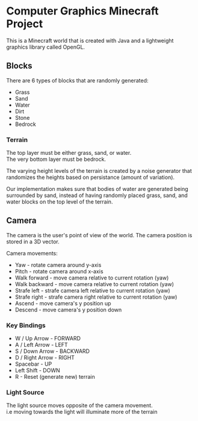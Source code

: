 # Computer Graphics Minecraft Project
This is a Minecraft world that is created with Java and a lightweight graphics library called OpenGL. <br>

## Blocks
There are 6 types of blocks that are randomly generated:
  * Grass
  * Sand
  * Water
  * Dirt  
  * Stone
  * Bedrock

### Terrain
The top layer must be either grass, sand, or water. <br>
The very bottom layer must be bedrock. <br>

The varying height levels of the terrain is created by a noise generator that randomizes the heights based on persistance (amount of variation). <br>

Our implementation makes sure that bodies of water are generated being surrounded by sand, instead of having randomly placed grass, sand, and water blocks on the top level of the terrain.

## Camera
The camera is the user's point of view of the world. The camera position is stored in a 3D vector. <br>

Camera movements:
  * Yaw - rotate camera around y-axis 
  * Pitch - rotate camera around x-axis
  * Walk forward - move camera relative to current rotation (yaw)
  * Walk backward - move camera relative to current rotation (yaw)
  * Strafe left - strafe camera left relative to current rotation (yaw)
  * Strafe right - strafe camera right relative to current rotation (yaw)
  * Ascend - move camera's y position up
  * Descend - move camera's y position down
  
### Key Bindings 
  * W / Up Arrow - FORWARD
  * A / Left Arrow - LEFT
  * S / Down Arrow - BACKWARD
  * D / Right Arrow - RIGHT
  * Spacebar - UP
  * Left Shift - DOWN
  * R - Reset (generate new) terrain

### Light Source
The light source moves opposite of the camera movement. <br>
  i.e moving towards the light will illuminate more of the terrain


